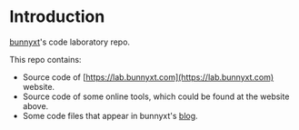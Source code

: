 # Introduction
[bunnyxt](https://www.bunnyxt.com)'s code laboratory repo.

This repo contains:
- Source code of [https://lab.bunnyxt.com](https://lab.bunnyxt.com) website.
- Source code of some online tools, which could be found at the website above.
- Some code files that appear in bunnyxt's [blog](https://www.bunnyxt.com/blog/).
